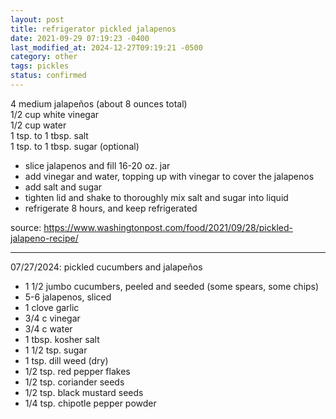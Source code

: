 ```yaml
---
layout: post
title: refrigerator pickled jalapenos
date: 2021-09-29 07:19:23 -0400
last_modified_at: 2024-12-27T09:19:21 -0500
category: other
tags: pickles
status: confirmed
---
```


4 medium jalapeños (about 8 ounces total)  
1/2 cup white vinegar  
1/2 cup water  
1 tsp. to 1 tbsp. salt  
1 tsp. to 1 tbsp. sugar (optional)  
* slice jalapenos and fill 16-20 oz. jar
* add vinegar and water, topping up with vinegar to cover the jalapenos
* add salt and sugar
* tighten lid and shake to thoroughly mix salt and sugar into liquid
* refrigerate 8 hours, and keep refrigerated

source: <https://www.washingtonpost.com/food/2021/09/28/pickled-jalapeno-recipe/>

---

07/27/2024: pickled cucumbers and jalapeños
* 1 1/2 jumbo cucumbers, peeled and seeded (some spears, some chips)  
* 5-6 jalapenos, sliced
* 1 clove garlic
* 3/4 c vinegar
* 3/4 c water
* 1 tbsp. kosher salt
* 1 1/2 tsp. sugar
* 1 tsp. dill weed (dry)
* 1/2 tsp. red pepper flakes
* 1/2 tsp. coriander seeds
* 1/2 tsp. black mustard seeds
* 1/4 tsp. chipotle pepper powder
